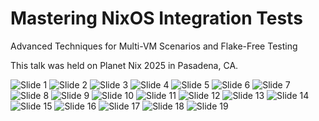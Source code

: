 
# Mastering NixOS Integration Tests

Advanced Techniques for Multi-VM Scenarios and Flake-Free Testing

This talk was held on Planet Nix 2025 in Pasadena, CA.

![Slide 1](./slides/1.png)
![Slide 2](./slides/2.png)
![Slide 3](./slides/3.png)
![Slide 4](./slides/4.png)
![Slide 5](./slides/5.png)
![Slide 6](./slides/6.png)
![Slide 7](./slides/7.png)
![Slide 8](./slides/8.png)
![Slide 9](./slides/9.png)
![Slide 10](./slides/10.png)
![Slide 11](./slides/11.png)
![Slide 12](./slides/12.png)
![Slide 13](./slides/13.png)
![Slide 14](./slides/14.png)
![Slide 15](./slides/15.png)
![Slide 16](./slides/16.png)
![Slide 17](./slides/17.png)
![Slide 18](./slides/18.png)
![Slide 19](./slides/19.png)
